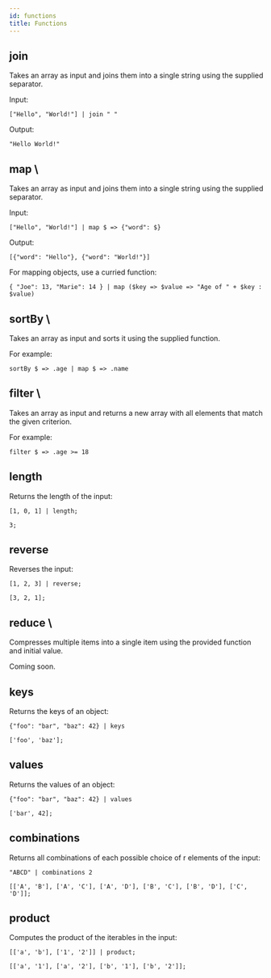 ```yaml
---
id: functions
title: Functions
---
```


## join

Takes an array as input and joins them into a single string using the supplied
separator.

Input:

```
["Hello", "World!"] | join " "
```

Output:

```
"Hello World!"
```

## map \

Takes an array as input and joins them into a single string using the supplied
separator.

Input:

```
["Hello", "World!"] | map $ => {"word": $}
```

Output:

```
[{"word": "Hello"}, {"word": "World!"}]
```

For mapping objects, use a curried function:

```
{ "Joe": 13, "Marie": 14 } | map ($key => $value => "Age of " + $key : $value)
```


## sortBy \

Takes an array as input and sorts it using the supplied function.

For example:

```
sortBy $ => .age | map $ => .name
```

## filter \

Takes an array as input and returns a new array with all elements that match
the given criterion.

For example:

```
filter $ => .age >= 18
```

## length

Returns the length of the input:

```
[1, 0, 1] | length;
```

```
3;
```

## reverse

Reverses the input:

```
[1, 2, 3] | reverse;
```

```
[3, 2, 1];
```

## reduce \

Compresses multiple items into a single item using the provided function and
initial value.

Coming soon.

## keys

Returns the keys of an object:

```
{"foo": "bar", "baz": 42} | keys
```

```
['foo', 'baz'];
```

## values

Returns the values of an object:

```
{"foo": "bar", "baz": 42} | values
```

```
['bar', 42];
```

## combinations

Returns all combinations of each possible choice of r elements of the input:

```
"ABCD" | combinations 2
```

```
[['A', 'B'], ['A', 'C'], ['A', 'D'], ['B', 'C'], ['B', 'D'], ['C', 'D']];
```

## product

Computes the product of the iterables in the input:

```
[['a', 'b'], ['1', '2']] | product;
```

```
[['a', '1'], ['a', '2'], ['b', '1'], ['b', '2']];
```
